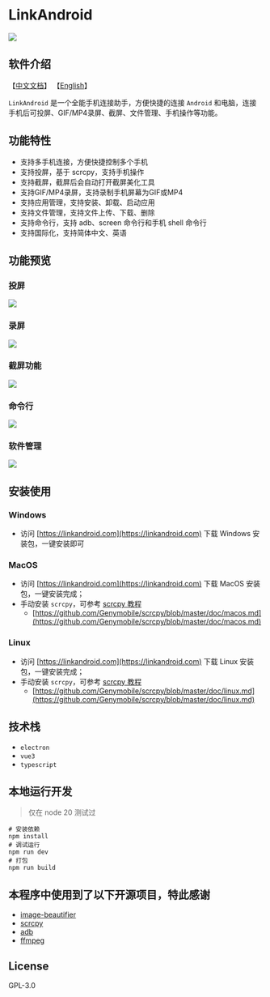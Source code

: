 # LinkAndroid

![](./screenshots/cn/home.png)

## 软件介绍

【[中文文档](./README-CN.md)】 【[English](./README.md)】

`LinkAndroid` 是一个全能手机连接助手，方便快捷的连接 `Android` 和电脑，连接手机后可投屏、GIF/MP4录屏、截屏、文件管理、手机操作等功能。

## 功能特性

- 支持多手机连接，方便快捷控制多个手机
- 支持投屏，基于 scrcpy，支持手机操作
- 支持截屏，截屏后会自动打开截屏美化工具
- 支持GIF/MP4录屏，支持录制手机屏幕为GIF或MP4
- 支持应用管理，支持安装、卸载、启动应用
- 支持文件管理，支持文件上传、下载、删除
- 支持命令行，支持 adb、screen 命令行和手机 shell 命令行
- 支持国际化，支持简体中文、英语

## 功能预览

### 投屏

![](./screenshots/cn/mirror.png)

### 录屏

![](./screenshots/cn/screenrecord.png)

### 截屏功能

![](./screenshots/cn/screenshot.png)

### 命令行

![](./screenshots/cn/screenshot.png)

### 软件管理

![](./screenshots/cn/appmanage.png)

## 安装使用

### Windows

- 访问 [https://linkandroid.com](https://linkandroid.com) 下载 Windows 安装包，一键安装即可

### MacOS

- 访问 [https://linkandroid.com](https://linkandroid.com) 下载 MacOS 安装包，一键安装完成；
- 手动安装 `scrcpy`，可参考 [scrcpy 教程](https://github.com/Genymobile/scrcpy)
  - [https://github.com/Genymobile/scrcpy/blob/master/doc/macos.md](https://github.com/Genymobile/scrcpy/blob/master/doc/macos.md)

### Linux

- 访问 [https://linkandroid.com](https://linkandroid.com) 下载 Linux 安装包，一键安装完成；
- 手动安装 `scrcpy`，可参考 [scrcpy 教程](https://github.com/Genymobile/scrcpy)
    - [https://github.com/Genymobile/scrcpy/blob/master/doc/linux.md](https://github.com/Genymobile/scrcpy/blob/master/doc/linux.md)

 
## 技术栈

- `electron`
- `vue3`
- `typescript`

## 本地运行开发

> 仅在 node 20 测试过

```shell
# 安装依赖
npm install
# 调试运行
npm run dev
# 打包
npm run build
```

## 本程序中使用到了以下开源项目，特此感谢

- [image-beautifier](https://github.com/CH563/image-beautifier)
- [scrcpy](https://github.com/Genymobile/scrcpy)
- [adb](https://developer.android.com/studio/command-line/adb)
- [ffmpeg](https://ffmpeg.org/)

## License

GPL-3.0
